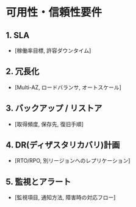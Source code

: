 # 可用性・信頼性要件

## 1. SLA
- [稼働率目標, 許容ダウンタイム]

## 2. 冗長化
- [Multi-AZ, ロードバランサ, オートスケール]

## 3. バックアップ / リストア
- [取得頻度, 保存先, 復旧手順]

## 4. DR(ディザスタリカバリ)計画
- [RTO/RPO, 別リージョンへのレプリケーション]

## 5. 監視とアラート
- [監視項目, 通知方法, 障害時の対応フロー]